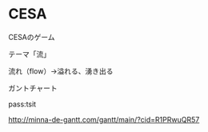 # CESA
CESAのゲーム

テーマ「流」

流れ（flow）→溢れる、湧き出る

ガントチャート

pass:tsit

http://minna-de-gantt.com/gantt/main/?cid=R1PRwuQR57
